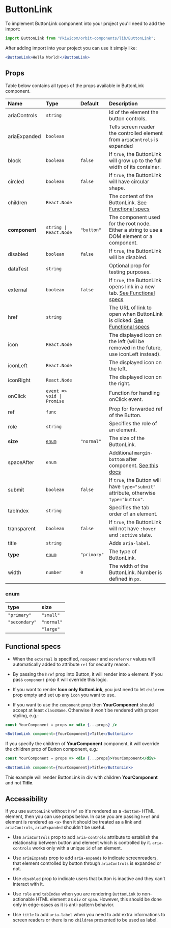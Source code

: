# ButtonLink

To implement ButtonLink component into your project you'll need to add the import:

```jsx
import ButtonLink from "@kiwicom/orbit-components/lib/ButtonLink";
```

After adding import into your project you can use it simply like:

```jsx
<ButtonLink>Hello World!</ButtonLink>
```

## Props

Table below contains all types of the props available in ButtonLink component.

| Name          | Type                       | Default     | Description                                                                                                                                     |
| :------------ | :------------------------- | :---------- | :---------------------------------------------------------------------------------------------------------------------------------------------- |
| ariaControls  | `string`                   |             | Id of the element the button controls.                                                                                                          |
| ariaExpanded  | `boolean`                  |             | Tells screen reader the controlled element from `ariaControls` is expanded                                                                      |
| block         | `boolean`                  | `false`     | If `true`, the ButtonLink will grow up to the full width of its container.                                                                      |
| circled       | `boolean`                  | `false`     | If `true`, the ButtonLink will have circular shape.                                                                                             |
| children      | `React.Node`               |             | The content of the ButtonLink. [See Functional specs](#functional-specs)                                                                        |
| **component** | `string \| React.Node`     | `"button"`  | The component used for the root node. Either a string to use a DOM element or a component.                                                      |
| disabled      | `boolean`                  | `false`     | If `true`, the ButtonLink will be disabled.                                                                                                     |
| dataTest      | `string`                   |             | Optional prop for testing purposes.                                                                                                             |
| external      | `boolean`                  | `false`     | If `true`, the ButtonLink opens link in a new tab. [See Functional specs](#functional-specs)                                                    |
| href          | `string`                   |             | The URL of link to open when ButtonLink is clicked. [See Functional specs](#functional-specs)                                                   |
| icon          | `React.Node`               |             | The displayed icon on the left (will be removed in the future, use iconLeft instead).                                                           |
| iconLeft      | `React.Node`               |             | The displayed icon on the left.                                                                                                                 |
| iconRight     | `React.Node`               |             | The displayed icon on the right.                                                                                                                |
| onClick       | `event => void \| Promise` |             | Function for handling onClick event.                                                                                                            |
| ref           | `func`                     |             | Prop for forwarded ref of the Button.                                                                                                           |
| role          | `string`                   |             | Specifies the role of an element.                                                                                                               |
| **size**      | [`enum`](#enum)            | `"normal"`  | The size of the ButtonLink.                                                                                                                     |
| spaceAfter    | `enum`                     |             | Additional `margin-bottom` after component. [See this docs](https://github.com/kiwicom/orbit-components/tree/master/src/common/getSpacingToken) |
| submit        | `boolean`                  | `false`     | If `true`, the Button will have `type="submit"` attribute, otherwise `type="button"`.                                                           |
| tabIndex      | `string`                   |             | Specifies the tab order of an element.                                                                                                          |
| transparent   | `boolean`                  | `false`     | If `true`, the ButtonLink will not have `:hover` and `:active` state.                                                                           |
| title         | `string`                   |             | Adds `aria-label`.                                                                                                                              |
| **type**      | [`enum`](#enum)            | `"primary"` | The type of ButtonLink.                                                                                                                         |
| width         | `number`                   | `0`         | The width of the ButtonLink. Number is defined in `px`.                                                                                         |

### enum

| type          | size       |
| :------------ | :--------- |
| `"primary"`   | `"small"`  |
| `"secondary"` | `"normal"` |
|               | `"large"`  |

## Functional specs

- When the `external` is specified, `noopener` and `noreferrer` values will automatically added to attribute `rel` for security reason.

- By passing the `href` prop into Button, it will render into `a` element. If you pass `component` prop it will override this logic.

- If you want to render **Icon only ButtonLink**, you just need to let `children` prop empty and set up any `icon` you want to use.

- If you want to use the `component` prop then **YourComponent** should accept at least `className`. Otherwise it won't be rendered with proper styling, e.g.:

```jsx
const YourComponent = props => <div {...props} />

<ButtonLink component={YourComponent}>Title</ButtonLink>
```

If you specify the children of **YourComponent** component, it will override the children prop of Button component, e.g.:

```jsx
const YourComponent = props => <div {...props}>YourComponent</div>

<ButtonLink component={YourComponent}>Title</ButtonLink>
```

This example will render ButtonLink in div with children **YourComponent** and not **Title**.

## Accessibility

If you use `ButtonLink` without `href` so it's rendered as a `<button>` HTML element, then you can use props below. In case you are passing `href` and element is rendered as `<a>` then it should be treated as a link and `ariaControls`, `ariaExpanded` shouldn't be useful.

- Use `ariaControls` prop to add `aria-controls` attribute to establish the relationship between button and element which is controlled by it. `aria-controls` works only with a unique `id` of an element.

- Use `ariaExpands` prop to add `aria-expands` to indicate screenreaders, that element controlled by button through `ariaControls` is expanded or not.

- Use `disabled` prop to indicate users that button is inactive and they can't interact with it.

- Use `role` and `tabIndex` when you are rendering `ButtonLink` to non-actionable HTML element as `div` or `span`. However, this should be done only in edge-cases as it is anti-pattern behavior.

- Use `title` to add `aria-label` when you need to add extra informations to screen readers or there is no `children` presented to be used as label.
